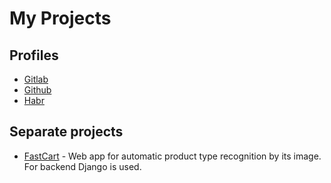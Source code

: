 # My Projects

## Profiles

* [Gitlab](https://gitlab.com/users/DGKmaster/projects)
* [Github](https://github.com/DGKmaster?tab=repositories)
* [Habr](https://habr.com/ru/users/Dgekotna/posts/)

## Separate projects

* [FastCart](https://github.com/samsheff/FastCart) - Web app for automatic product type recognition by its image. For backend Django is used.
